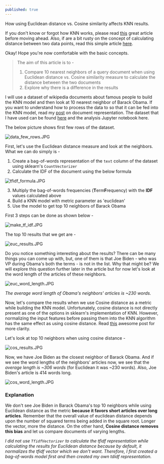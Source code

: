 ```yaml
---
published: true
---
```

How using Euclidean distance vs. Cosine similarity affects KNN results.

If you don't know or forgot how KNN works, please read [this](https://towardsdatascience.com/machine-learning-basics-with-the-k-nearest-neighbors-algorithm-6a6e71d01761) great article before moving ahead. Also, if are a bit rusty on the concept of calculating distance between two data points, read this simple article [here](https://cmry.github.io/notes/euclidean-v-cosine).

Okay! Hope you're now comfortable with the basic concepts. 

> The aim of this article is to - 
> 1. Compare 10 nearest neighbors of a query document when using Euclidean distance vs. Cosine similarity measure to calculate the distance between the two documents
> 2. Explore why there is a difference in the results

I will use a dataset of wikipedia documents about famous people to build the KNN model and then look at 10 nearest neighbor of Barack Obama. If you want to understand how to process the data to so that it can be fed into the KNN model, read my [post](https://akshayjadiya.github.io/basic-document-representation/) on document representation. The dataset that I have used can be found [here](https://www.kaggle.com/sameersmahajan/people-wikipedia-data) and the analysis Jupyter notebook here.

The below picture shows first few rows of the dataset.

![data_few_rows.JPG]({{site.baseurl}}/images/euc_vs_cos/data_few_rows.JPG)


First, let's use the Euclidean distance measure and look at the neighbors. What we can do simply is - 
1. Create a bag-of-words representation of the `text` column of the dataset using sklearn's `CountVectorizer`
2. Calculate the IDF of the document using the below formula 

![tfidf_formula.JPG]({{site.baseurl}}/images/euc_vs_cos/tfidf_formula.JPG)

3. Multiply the bag-of-words frequencies (**T**erm**F**requency) with the **IDF** values calculated above
4. Build a KNN model with metric parameter as 'euclidean'
5. Use the model to get top 10 neighbors of Barack Obama



First 3 steps can be done as shown below - 

![make_tf_idf.JPG]({{site.baseurl}}/images/euc_vs_cos/make_tf_idf.JPG)

The top 10 results that we get are - 

![euc_results.JPG]({{site.baseurl}}/images/euc_vs_cos/euc_results.JPG)

Do you notice something interesting about the results? There can be many things you can come up with, but, one of them is that Joe Biden - who was VP during Obama's both the terms - is not in the list. Why that might be? We will explore this question further later in the article but for now let's look at the word length of the articles of these neighbors.

![euc_word_length.JPG]({{site.baseurl}}/images/euc_vs_cos/euc_word_length.JPG)

_The average word length of Obama's neighbors' articles is ~230 words._

Now, let's compare the results when we use Cosine distance as a metric while building the KNN model. Unfortunately, cosine distance is not directly present as one of the options in sklearn's implementation of KNN. However, normalizing the input features before passing them into the KNN algorithm has the same effect as using cosine distance. Read [this](https://newbedev.com/using-cosine-distance-with-scikit-learn-kneighborsclassifier) awesome post for more clarity.

Let's look at top 10 neighbors when using cosine distance - 

![cos_results.JPG]({{site.baseurl}}/images/euc_vs_cos/cos_results.JPG)

Now, we have Joe Biden as the closest neighbor of Barack Obama. And if we see the word lengths of the neighbors' articles now, we see that the _average length is ~306 words_ (for Euclidean it was ~230 words). Also, Joe Biden's article is 414 words long.

![cos_word_length.JPG]({{site.baseurl}}/images/euc_vs_cos/cos_word_length.JPG)

### Explanation

We don't see Joe Biden in Barack Obama's top 10 neighbors while using Euclidean distance as the metric **because it favors short articles over long articles**. Remember that the overall value of euclidean distance depends upon the number of squared terms being added in the square root. Longer the vector, more the distance. On the other hand, **Cosine distance removes this bias** and let us compare documents of varying lengths.

_I did not use `TfidfVectorizer` to calculate the tfidf representation while calculating the results for Euclidean distance because by default, it normalizes the tfidf vector which we don't want. Therefore, I first created a bag-of-words model first and then created my own tdidf representation._
